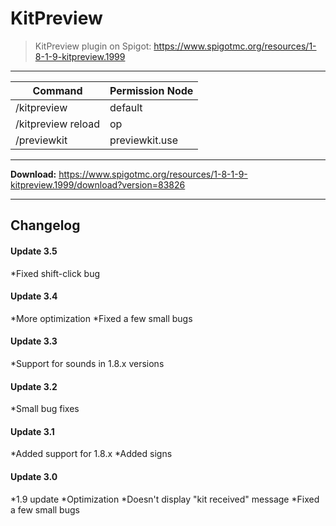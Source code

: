 # KitPreview
> KitPreview plugin on Spigot: https://www.spigotmc.org/resources/1-8-1-9-kitpreview.1999

___

| Command            | Permission Node |
| ---                | ---             |
| /kitpreview        | default         |
| /kitpreview reload | op              |
| /previewkit        | previewkit.use  |

___

**Download:** https://www.spigotmc.org/resources/1-8-1-9-kitpreview.1999/download?version=83826

___

## Changelog 

#### Update 3.5
*Fixed shift-click bug

#### Update 3.4
*More optimization
*Fixed a few small bugs

#### Update 3.3
*Support for sounds in 1.8.x versions

#### Update 3.2
*Small bug fixes

#### Update 3.1
*Added support for 1.8.x
*Added signs

#### Update 3.0
*1.9 update
*Optimization
*Doesn't display "kit received" message
*Fixed a few small bugs
